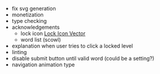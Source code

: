 

- fix svg generation
- monetization
- type checking
- acknowledgements
    - lock icon     <a href="https://www.freeiconspng.com/img/29056">Lock Icon Vector</a>
    - word list (scowl)
- explanation when user tries to click a locked level
- linting
- disable submit button until valid word (could be a setting?)
- navigation animation type
